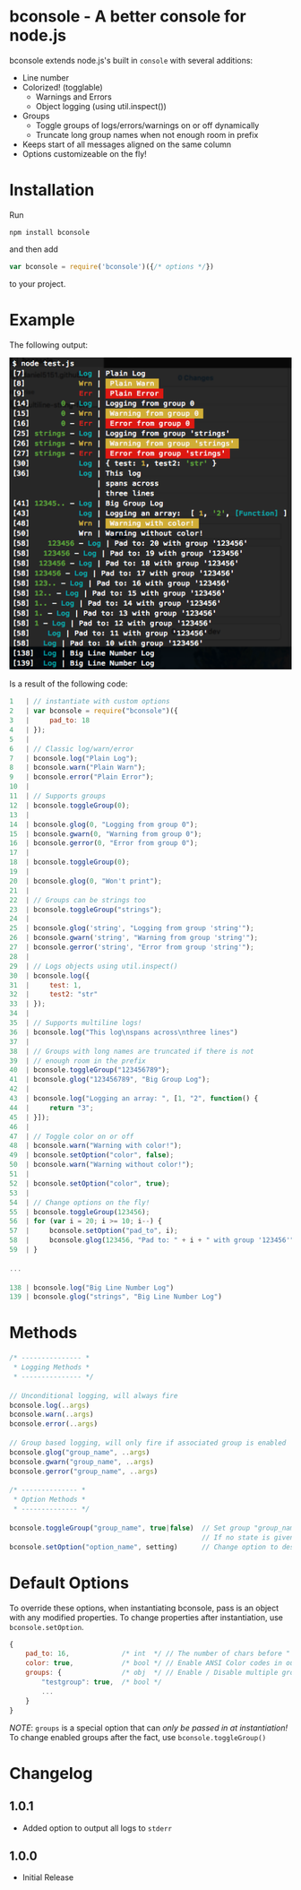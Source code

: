 # bconsole - A better console for node.js
bconsole extends node.js's built in `console` with several additions:

- Line number
- Colorized! (togglable)
	- Warnings and Errors 
    - Object logging (using util.inspect())
- Groups
	- Toggle groups of logs/errors/warnings on or off dynamically
	- Truncate long group names when not enough room in prefix
- Keeps start of all messages aligned on the same column
- Options customizeable on the fly!


# Installation
Run 
```
npm install bconsole
``` 
and then add 
```js
var bconsole = require('bconsole')({/* options */})
```
to your project.

# Example
The following output:

![output](screen.png)

Is a result of the following code:
```js
1   | // instantiate with custom options
2   | var bconsole = require("bconsole")({
3   |     pad_to: 18
4   | });
5   | 
6   | // Classic log/warn/error
7   | bconsole.log("Plain Log");
8   | bconsole.warn("Plain Warn");
9   | bconsole.error("Plain Error");
10  | 
11  | // Supports groups
12  | bconsole.toggleGroup(0);
13  | 
14  | bconsole.glog(0, "Logging from group 0");
15  | bconsole.gwarn(0, "Warning from group 0");
16  | bconsole.gerror(0, "Error from group 0");
17  | 
18  | bconsole.toggleGroup(0);
19  | 
20  | bconsole.glog(0, "Won't print");
21  | 
22  | // Groups can be strings too
23  | bconsole.toggleGroup("strings");
24  | 
25  | bconsole.glog('string', "Logging from group 'string'");
26  | bconsole.gwarn('string', "Warning from group 'string'");
27  | bconsole.gerror('string', "Error from group 'string'");
28  | 
29  | // Logs objects using util.inspect()
30  | bconsole.log({
31  |     test: 1,
32  |     test2: "str"
33  | });
34  | 
35  | // Supports multiline logs!
36  | bconsole.log("This log\nspans across\nthree lines")
37  | 
38  | // Groups with long names are truncated if there is not
39  | // enough room in the prefix
40  | bconsole.toggleGroup("123456789");
41  | bconsole.glog("123456789", "Big Group Log");
42  | 
43  | bconsole.log("Logging an array: ", [1, "2", function() {
44  |     return "3";
45  | }]);
46  | 
47  | // Toggle color on or off
48  | bconsole.warn("Warning with color!");
49  | bconsole.setOption("color", false);
50  | bconsole.warn("Warning without color!");
51  | 
52  | bconsole.setOption("color", true);
53  | 
54  | // Change options on the fly!
55  | bconsole.toggleGroup(123456);
56  | for (var i = 20; i >= 10; i--) {
57  |     bconsole.setOption("pad_to", i);
58  |     bconsole.glog(123456, "Pad to: " + i + " with group '123456'");
59  | }

...

138 | bconsole.log("Big Line Number Log")
139 | bconsole.glog("strings", "Big Line Number Log")

```

# Methods
```js
/* --------------- *
 * Logging Methods *
 * --------------- */

// Unconditional logging, will always fire
bconsole.log(..args)					
bconsole.warn(..args)					
bconsole.error(..args)					

// Group based logging, will only fire if associated group is enabled
bconsole.glog("group_name", ..args)	
bconsole.gwarn("group_name", ..args)	
bconsole.gerror("group_name", ..args)	

/* -------------- *
 * Option Methods *
 * -------------- */
 
bconsole.toggleGroup("group_name", true|false)	// Set group "group_name" to true / false
												// If no state is given, will flip state of group
bconsole.setOption("option_name", setting) 		// Change option to desired setting

```

# Default Options
To override these options, when instantiating bconsole, pass is an object with any modified properties. To change properties after instantiation, use `bconsole.setOption`.
```js
{
	pad_to: 16, 			/* int  */ // The number of chars before " | "
    color: true, 			/* bool */ // Enable ANSI Color codes in output
    groups: { 				/* obj  */ // Enable / Disable multiple groups at instantiation
    	"testgroup": true,	/* bool */
    	...
	}
}
```
*NOTE*: `groups` is a special option that can *only be passed in at instantiation!* To change enabled groups after the fact, use `bconsole.toggleGroup()`

# Changelog

## 1.0.1
- Added option to output all logs to `stderr`

## 1.0.0
- Initial Release